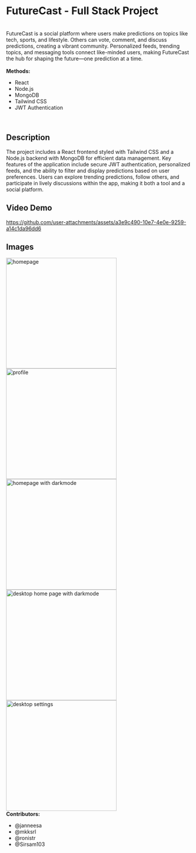 # FutureCast - Full Stack Project
<br />
FutureCast is a social platform where users make predictions on topics like tech, sports, and lifestyle. Others can vote, comment, and discuss predictions, creating a vibrant community.
Personalized feeds, trending topics, and messaging tools connect like-minded users, making FutureCast the hub for shaping the future—one prediction at a time.
<br />
<br />
<b>Methods:</b>
    <ul>
        <li>React</li>
        <li>Node.js</li>
        <li>MongoDB</li>
        <li>Tailwind CSS</li>
        <li>JWT Authentication</li>
    </ul>
<br />

<h2> Description </h2>
The project includes a React frontend styled with Tailwind CSS and a Node.js backend with MongoDB for efficient data management. 
Key features of the application include secure JWT authentication, personalized feeds, and the ability to filter and display predictions based on user preferences.
Users can explore trending predictions, follow others, and participate in lively discussions within the app, making it both a tool and a social platform.

<h2> Video Demo </h2>

https://github.com/user-attachments/assets/a3e9c490-10e7-4e0e-9259-a14c1da96dd6

<h2> Images </h2>
<img width="300" alt="homepage" src="https://github.com/user-attachments/assets/a260c9ac-bbba-4a67-b5ef-ab42e618873f">
<img width="300" alt="profile" src="https://github.com/user-attachments/assets/47a86d24-8870-44aa-ade5-5bf23c242a82">
<img width="300" alt="homepage with darkmode" src="https://github.com/user-attachments/assets/a4d89010-132d-42bb-878b-31d5c5a477fc">
<img width="300" alt="desktop home page with darkmode" src="https://github.com/user-attachments/assets/ac68512c-cf67-48f0-b5dc-9bd830f4f20a">
<img width="300" alt="desktop settings" src="https://github.com/user-attachments/assets/76f5300a-32cf-4000-ae68-ccb0dce27fdd">

<br />
<b>Contributors:</b>
<ul>
      <li>@janneesa</li>
      <li>@mkksrl</li>
      <li>@ronistr</li>
      <li>@Sirsam103</li>
</ul>
